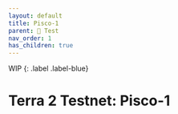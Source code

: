 ```yaml
---
layout: default
title: Pisco-1
parent: 🧪 Test
nav_order: 1
has_children: true
---
```


WIP
{: .label .label-blue}

# Terra 2 Testnet: Pisco-1

